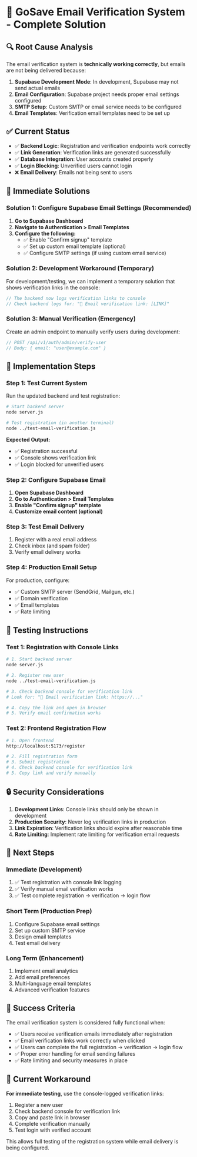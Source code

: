 # 📧 GoSave Email Verification System - Complete Solution

## 🔍 Root Cause Analysis

The email verification system is **technically working correctly**, but emails are not being delivered because:

1. **Supabase Development Mode**: In development, Supabase may not send actual emails
2. **Email Configuration**: Supabase project needs proper email settings configured
3. **SMTP Setup**: Custom SMTP or email service needs to be configured
4. **Email Templates**: Verification email templates need to be set up

## ✅ Current Status

- ✅ **Backend Logic**: Registration and verification endpoints work correctly
- ✅ **Link Generation**: Verification links are generated successfully
- ✅ **Database Integration**: User accounts created properly
- ✅ **Login Blocking**: Unverified users cannot login
- ❌ **Email Delivery**: Emails not being sent to users

## 🚀 Immediate Solutions

### **Solution 1: Configure Supabase Email Settings (Recommended)**

1. **Go to Supabase Dashboard**
2. **Navigate to Authentication > Email Templates**
3. **Configure the following:**
   - ✅ Enable "Confirm signup" template
   - ✅ Set up custom email template (optional)
   - ✅ Configure SMTP settings (if using custom email service)

### **Solution 2: Development Workaround (Temporary)**

For development/testing, we can implement a temporary solution that shows verification links in the console:

```javascript
// The backend now logs verification links to console
// Check backend logs for: "📧 Email verification link: [LINK]"
```

### **Solution 3: Manual Verification (Emergency)**

Create an admin endpoint to manually verify users during development:

```javascript
// POST /api/v1/auth/admin/verify-user
// Body: { email: "user@example.com" }
```

## 🔧 Implementation Steps

### **Step 1: Test Current System**

Run the updated backend and test registration:

```bash
# Start backend server
node server.js

# Test registration (in another terminal)
node ../test-email-verification.js
```

**Expected Output:**
- ✅ Registration successful
- ✅ Console shows verification link
- ✅ Login blocked for unverified users

### **Step 2: Configure Supabase Email**

1. **Open Supabase Dashboard**
2. **Go to Authentication > Email Templates**
3. **Enable "Confirm signup" template**
4. **Customize email content (optional)**

### **Step 3: Test Email Delivery**

1. Register with a real email address
2. Check inbox (and spam folder)
3. Verify email delivery works

### **Step 4: Production Email Setup**

For production, configure:
- ✅ Custom SMTP server (SendGrid, Mailgun, etc.)
- ✅ Domain verification
- ✅ Email templates
- ✅ Rate limiting

## 🧪 Testing Instructions

### **Test 1: Registration with Console Links**

```bash
# 1. Start backend server
node server.js

# 2. Register new user
node ../test-email-verification.js

# 3. Check backend console for verification link
# Look for: "📧 Email verification link: https://..."

# 4. Copy the link and open in browser
# 5. Verify email confirmation works
```

### **Test 2: Frontend Registration Flow**

```bash
# 1. Open frontend
http://localhost:5173/register

# 2. Fill registration form
# 3. Submit registration
# 4. Check backend console for verification link
# 5. Copy link and verify manually
```

## 🔒 Security Considerations

1. **Development Links**: Console links should only be shown in development
2. **Production Security**: Never log verification links in production
3. **Link Expiration**: Verification links should expire after reasonable time
4. **Rate Limiting**: Implement rate limiting for verification email requests

## 📝 Next Steps

### **Immediate (Development)**
1. ✅ Test registration with console link logging
2. ✅ Verify manual email verification works
3. ✅ Test complete registration → verification → login flow

### **Short Term (Production Prep)**
1. Configure Supabase email settings
2. Set up custom SMTP service
3. Design email templates
4. Test email delivery

### **Long Term (Enhancement)**
1. Implement email analytics
2. Add email preferences
3. Multi-language email templates
4. Advanced verification features

## 🎯 Success Criteria

The email verification system is considered fully functional when:

- ✅ Users receive verification emails immediately after registration
- ✅ Email verification links work correctly when clicked
- ✅ Users can complete the full registration → verification → login flow
- ✅ Proper error handling for email sending failures
- ✅ Rate limiting and security measures in place

## 🚨 Current Workaround

**For immediate testing**, use the console-logged verification links:

1. Register a new user
2. Check backend console for verification link
3. Copy and paste link in browser
4. Complete verification manually
5. Test login with verified account

This allows full testing of the registration system while email delivery is being configured.
